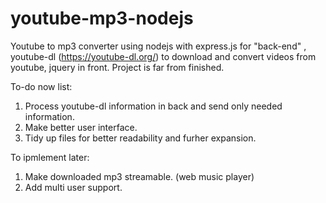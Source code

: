 

# youtube-mp3-nodejs

Youtube to mp3 converter using nodejs with express.js for "back-end" , youtube-dl (https://youtube-dl.org/) to download and convert videos from youtube, jquery in front. Project is far from finished.

To-do now list: 
1. Process youtube-dl information in back and send only needed information.
2. Make better user interface.
3. Tidy up files for better readability and furher expansion.

To ipmlement later: 
1. Make downloaded mp3 streamable. (web music player)
2. Add multi user support.
